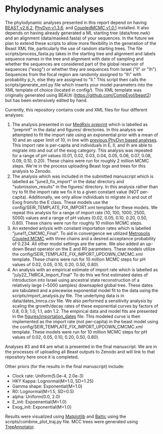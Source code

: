 # Phylodynamic analyses

The phylodynamic analyses presented in this report depend on having [BEAST v2.6.2](https://github.com/CompEvol/beast2), [PhyDyn v1.3.6](https://github.com/mrc-ide/PhyDyn), and [CoupledMCMC v1.0.1](https://github.com/nicfel/CoupledMCMC) installed. It also depends on having already generated a ML starting tree (data/tree.nwk) and an alignment (data/masked.fasta) of your sequences. In the future we plan to extend these scripts to allow more flexibility in the generation of the Beast XML file, particularly the use of random starting trees. The file scripts/process_fasta.py takes in the starting tree and alignment and labels sequence names in the tree and alignment with date of sampling and whether the sequences are considered part of the global reservoir of sequences ("exog") or whether they are sequences from Israel ("Il" or "Ih"). Sequences from the focal region are randomly assigned to "Ih" with probability p_h, else they are assigned to "Il." This script then calls the scripts/generate_xml.py file which inserts your model parameters into the XML template of choice (located in config/). This XML template was originally generated using BEAUti (https://github.com/CompEvol/beast2) but has been extensively edited by hand. 

Currently, this repository contains code and XML files for four different analyses: 
1. The analysis presented in our [MedRxiv preprint](https://www.medrxiv.org/content/10.1101/2020.05.21.20104521v1) which is labelled as "preprint" in the data/ and figures/ directories. In this analysis we attempted to fit the import rate using an exponential prior with a mean of 10 and an upper limit of 10, in line with [previous PhyDyn based analyses](https://www.medrxiv.org/content/10.1101/2020.03.09.20033365v2.full.pdf). This import rate is per-capita and individuals in E, Il, and Ih are able to migrate into and out of the exog category. This analysis was repeated for a range of pH values (0.01, 0.02, 0.03, 0.04, 0.05, 0.06, 0.07, 0.08, 0.09, 0.10, 0.20). These chains were run for roughly 2 million MCMC steps. We're in the process uploading Beast logs and trees for this analysis to Zenodo. 
2. The analysis which was included in the submitted manuscript which is labelled as "june3_fix_import" in the data/ directory and "submission_results" in the figures/ directory. In this analysis rather than try to fit the import rate we fix it to a given constant value (NOT per-capita). Additionally, we only allow individuals to migrate in and out of Exog from/to the E class. These models use the config/SEIR_TEMPLATE_FIX_IMPORT.xml template for these models. We repeat this analysis for a range of import rate (10, 100, 1000, 2500, 5000) values and a range of pH values (0.02, 0.05, 0.10, 0.20, 0.50, 0.80). These chains were run for roughly 10 million MCMC steps. 
3. An extended anlysis with constant importation rates which is labelled "june11_CMCMC_Final". To aid in convergence we utilized [Metropolis Coupled MCMC](https://academic.oup.com/bioinformatics/article/20/3/407/186341) with three chains and a desired acceptance probability of 0.234. All other model settings are the same. We also added an up-down Beast operator on the E and R0 parameters. These models utilize the config/SEIR_TEMPLATE_FIX_IMPORT_UPDOWN_CMCMC.xml template. These chains were run for 10 million MCMC steps for pH values of 0.02, 0.05, 0.10, 0.20, 0.50, 0.80).
4. An analysis with an empirical estimate of import rate which is labelled as "july22_TMRCA_Import_Final" To do this we first estimated dates of introduction into Israel using ancestral state reconstruction of a relatively large (\~5000 samples) downsapled global tree. These dates are tabulated and a piecewise exponential model fit to the data using the scripts/import_analysis.py file. The underlying data is in data/dates_tmrca.csv file. We also performed a sensitivity analysis by scaling the growth/decay rates of these exponential curves by factors of 0.8, 0.9, 1.0, 1.1, adn 1.2. The empirical data and model fits are presented in the [figures/importation_dates](https://github.com/SternLabTAU/SARSCOV2NGS/blob/master/phylodynamic_analysis/figures/importation_dates_3.0.pdf) file. This modeled curve is then implemented as the import rate (not per-capita) in the beast model using the config/SEIR_TEMPLATE_FIX_IMPORT_UPDOWN_CMCMC.xml template. These models were run for 10 million MCMC steps for pH values of 0.02, 0.05, 0.10, 0.20, 0.50, 0.80). 

Analyses #3 and #4 are what is presented in the final manuscript. We are in the processes of uploading all Beast outputs to Zenodo and will link to that repository here once it is completed. 

Other priors (for the results in the final manuscript) include: 
- Clock rate: Uniform(5.0e-4, 2.0e-3)
- HKY Kappa: Lognormal(M=1.0, SD=1.25)
- Gamma shape: Exponential(M=1.0)
- R0: Lognormal(M=1.5, SD=0.5)
- alpha: Uniform(0.0, 2.0)
- E_init: Expoenential(M=1.0)
- Exog_init: Exponential(M=1.0)

Results were visualized using [Matplotlib](https://matplotlib.org) and [Baltic](https://github.com/evogytis/baltic) using the scripts/combine_plot_traj.py file. MCC trees were generated using [TreeAnnotator](https://github.com/CompEvol/beast2). 


